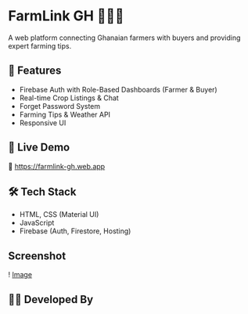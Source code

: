 # FarmLink GH 🌾🇬🇭

A web platform connecting Ghanaian farmers with buyers and providing expert farming tips.

## 🔧 Features
- Firebase Auth with Role-Based Dashboards (Farmer & Buyer)
- Real-time Crop Listings & Chat
- Forget Password System
- Farming Tips & Weather API
- Responsive UI

## 🚀 Live Demo
🔗 https://farmlink-gh.web.app

## 🛠️ Tech Stack
- HTML, CSS (Material UI)
- JavaScript
- Firebase (Auth, Firestore, Hosting)

##  Screenshot
! [Image](imag.png)


## 👨‍💻 Developed By

